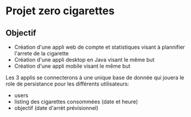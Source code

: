 # Projet zero cigarettes

## Objectif

- Création d'une appli web de compte et statistiques visant à plannifier l'arrete de la cigarette
- Création d'une appli desktop en Java visant le même but
- Création d'une appli mobile visant le même but

Les 3 applis se connecterons à une unique base de donnée qui jouera le role de persistance pour les différents utilisateurs:

- users
- listing des cigarettes consommées (date et heure)
- objectif (date d'arrèt prévisionnel)
